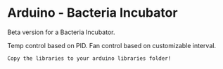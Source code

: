 Arduino - Bacteria Incubator
============================

Beta version for a Bacteria Incubator.

Temp control based on PID. Fan control based on customizable interval.

`Copy the libraries to your arduino libraries folder!`